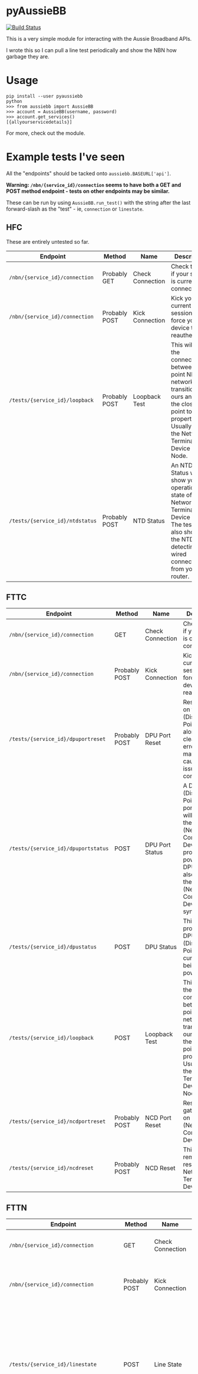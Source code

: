 # pyAussieBB

[![Build Status](https://droneio.yaleman.org/api/badges/yaleman/aussiebb/status.svg)](https://droneio.yaleman.org/yaleman/aussiebb)

This is a very simple module for interacting with the Aussie Broadband APIs.

I wrote this so I can pull a line test periodically and show the NBN how garbage they are.

# Usage

```
pip install --user pyaussiebb
python
>>> from aussiebb import AussieBB
>>> account = AussieBB(username, password)
>>> account.get_services()
[{allyourservicedetails}]
```

For more, check out the module.


# Example tests I've seen

All the "endpoints" should be tacked onto `aussiebb.BASEURL['api']`.

**Warning: `/nbn/{service_id}/connection` seems to have both a GET and POST method endpoint - tests on other endpoints may be similar.**

These can be run by using `AussieBB.run_test()` with the string after the last forward-slash as the "test" - ie, `connection` or `linestate`.

## HFC 

These are entirely untested so far.

| Endpoint | Method | Name | Description |
| --- | --- | --- | --- |
| `/nbn/{service_id}/connection` | Probably GET | Check Connection | Check to see if your service is currently connected |
| `/nbn/{service_id}/connection` | Probably POST | Kick Connection | Kick your current session and force your device to reauthenticate |
| `/tests/{service_id}/loopback` | Probably POST | Loopback Test | This will test the connectivity between the point NBN’s network transitions to ours and to the closest point to your property. Usually either the Network Termination Device or Node. |
| `/tests/{service_id}/ntdstatus` | Probably POST | NTD Status | An NTD Status will show you the operational state of the Network Termination Device (NTD). The test will also show if the NTD is detecting the wired connection from your router. |

## FTTC

| Endpoint | Method | Name | Description |
| --- | --- | --- | --- |
| `/nbn/{service_id}/connection` | GET |Check Connection | Check to see if your service is currently connected |
| `/nbn/{service_id}/connection`  | Probably POST |Kick Connection | Kick your current session and force your device to reauthenticate |
| `/tests/{service_id}/dpuportreset` | Probably POST |DPU Port Reset | Reset the Port on the DPU (Distribution Point Unit) along with clearing any errors that maybe causing issues with connectivity.  |
| `/tests/{service_id}/dpuportstatus` | POST |DPU Port Status | A DPU (Distribution Point Unit) port status will show if the NCD (Network Connection Device) is providing power to the DPU. It will also state if the NCD (Network Connection Device) is in sync. |
| `/tests/{service_id}/dpustatus` | POST |DPU Status | This will provide if the DPU (Distribution Point Unit) is currently being powered. |
| `/tests/{service_id}/loopback` | POST |Loopback Test | This will test the connectivity between the point NBN’s network transitions to ours and to the closest point to your property. Usually either the Network Termination Device or Node. |
| `/tests/{service_id}/ncdportreset` | Probably POST |NCD Port Reset | Reset the gateway port on your NCD (Network Connection Device). |
| `/tests/{service_id}/ncdreset` | Probably POST |NCD Reset | This will remotely restart your Network Termination Device. |

## FTTN

| Endpoint | Method | Name | Description |
|  --- | --- | --- | --- |
| `/nbn/{service_id}/connection` | GET | Check Connection | Check to see if your service is currently connected |
| `/nbn/{service_id}/connection` | Probably POST | Kick Connection | Kick your current session and force your device to reauthenticate |
| `/tests/{service_id}/linestate` | POST | Line State | A line state test will determine if you have “sync” (connection) to the node. If the service is in sync this test will also return your maximum and current attainable transfer rate. |
| `/tests/{service_id}/loopback` | POST | Loopback Test | This will test the connectivity between the point NBN’s network transitions to ours and to the closest point to your property. Usually either the Network Termination Device or Node. |
| `/tests/{service_id}/portreset` | Probably POST | Port Reset | This will reset the connection from the Node and also clear errors that may be causing issues with gaining sync. |
| `/tests/{service_id}/stabilityprofile` | Probably POST | Stability Profile | This will apply changes to your FTTN service including allowing increased noise to occur before making the connection unstable. This will cause your speeds to degrade as a result, but in turn making the service more stable. For NBN to investigate a fault this profile needs to be applied and a minimum of 5 dropouts recorded over a 24hr period on NBN's systems before a dropout fault can be raised |

## FTTP

These are as-yet untested.

| Endpoint | Method | Name | Description |
|  --- | --- | --- | --- |
| `/nbn/{service_id}/connection` | Probably GET | Check Connection | Check to see if your service is currently connected |
| `/nbn/{service_id}/connection` | Probably POST | Kick Connection | Kick your current session and force your device to reauthenticate |
| `/tests/{service_id}/loopback` | Probably POST | Loopback Test | This will test the connectivity between the point NBN’s network transitions to ours and to the closest point to your property. Usually either the Network Termination Device or Node. |
| `/tests/{service_id}/portreset` | Probably POST | Port Reset | This will reset the connection from the Node and also clear errors that may be causing issues with gaining sync. |
| `/tests/{service_id}/unidstatus` | Probably POST | UNI-D Status | UNI-D Status will show if the UNI-D port you are currently using has a router connected to it. This will also provide the Link speed your router and UNI-D port are connected at Eg, 100mbit or 1gbit. You will also see the MAC address of the currently connected router. |

# Changelog

 * 0.0.3 - Added `get_service_plans` so the gigabit-desperate crowd can check for their new hotness.